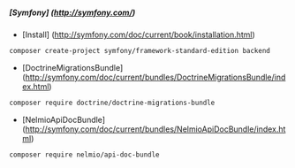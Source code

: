 ##### [Symfony] (http://symfony.com/)
* [Install] (http://symfony.com/doc/current/book/installation.html)
```bash
composer create-project symfony/framework-standard-edition backend
```
* [DoctrineMigrationsBundle] (http://symfony.com/doc/current/bundles/DoctrineMigrationsBundle/index.html)
```bash
composer require doctrine/doctrine-migrations-bundle
```

* [NelmioApiDocBundle] (http://symfony.com/doc/current/bundles/NelmioApiDocBundle/index.html)
```
composer require nelmio/api-doc-bundle
```